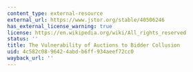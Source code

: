 ```yaml
---
content_type: external-resource
external_url: https://www.jstor.org/stable/40506246
has_external_license_warning: true
license: https://en.wikipedia.org/wiki/All_rights_reserved
status: ''
title: The Vulnerability of Auctions to Bidder Collusion
uid: 4c582c08-9642-4abd-b6ff-934aeef72cc0
wayback_url: ''
---
```

